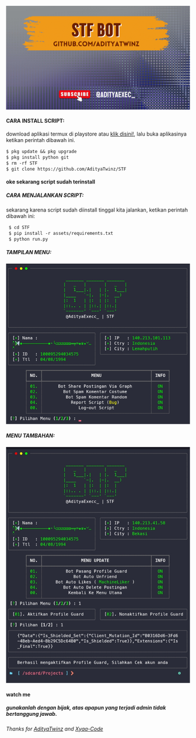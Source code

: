 ![@adityaexec_](https://github.com/AdityaTwinz/STF/blob/main/images/%40AdityaExec_.png)

#### CARA INSTALL SCRIPT:
 download aplikasi termux di playstore atau [klik disini!](https://f-droid.org/repo/com.termux_118.apk), lalu buka aplikasinya ketikan perintah dibawah ini.
 ```
 $ pkg update && pkg upgrade
 $ pkg install python git
 $ rm -rf STF
 $ git clone https://github.com/AdityaTwinz/STF
 ```
#### oke sekarang script sudah terinstall
##### CARA MENJALANKAN SCRIPT:
 sekarang karena script sudah diinstall tinggal kita jalankan, ketikan perintah dibawah ini:
 ```
  $ cd STF
  $ pip install -r assets/requirements.txt
  $ python run.py
 ```
##### TAMPILAN MENU:
![@adityaexec_](https://github.com/AdityaTwinz/STF/blob/main/images/Screenshot_2023-10-21-11-45-11-77_84d3000e3f4017145260f7618db1d683.jpg)

##### MENU TAMBAHAN:
![@adityaexec_](https://github.com/AdityaTwinz/STF/blob/main/images/IMG_20231021_221926.jpg)

#### watch me
##### gunakanlah dengan bijak, atas apapun yang terjadi admin tidak bertanggung jawab.

###### Thanks for [AdityaTwinz](https://github.com/AdityaTwinz) and [Xyaa-Code](https://github.com/Xyaa-Code)

